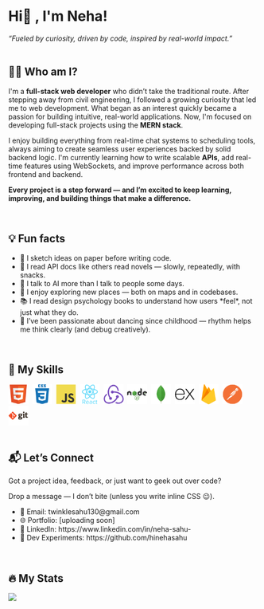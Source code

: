 <div>
  <h1>Hi👋 , I'm Neha!</h1>
  <i>“Fueled by curiosity, driven by code, inspired by real-world impact.”</i>
</div>
</br>
<h2>👩‍💼 Who am I?</h2>
<p>I'm a <strong>full-stack web developer</strong> who didn’t take the traditional route. After stepping away from civil engineering, I followed a growing curiosity that led me to web development. What began as an interest quickly became a passion for building intuitive, real-world applications. Now, I'm focused on developing full-stack projects using the <strong>MERN stack</strong>. </p>
<p>I enjoy building everything from real-time chat systems to scheduling tools, always aiming to create seamless user experiences backed by solid backend logic. I'm currently learning how to write scalable <strong>APIs</strong>, add real-time features using WebSockets, and improve performance across both frontend and backend.</p>
<strong> Every project is a step forward — and I’m excited to keep learning, improving, and building things that make a difference.</strong>
<p></p>
<br/>
<h2>💡 Fun facts</h2>
<ul>
  <li>🎨 I sketch ideas on paper before writing code.</li>
  <li>🥽 I read API docs like others read novels — slowly, repeatedly, with snacks.</li>
  <li>🤖 I talk to AI more than I talk to people some days.</li>
  <li>🛶 I enjoy exploring new places — both on maps and in codebases.</li>
  <li>📚 I read design psychology books to understand how users *feel*, not just what they do.</li>
  <li>💃 I’ve been passionate about dancing since childhood — rhythm helps me think clearly (and debug creatively).</li>
 </ul>
 <br/>
<h2>🧰 My Skills</h2>
<div>
  <img src="https://github.com/devicons/devicon/blob/master/icons/html5/html5-original.svg" title="HTML5" alt="HTML" width="40" height="40"/>&nbsp;
  <img src="https://github.com/devicons/devicon/blob/master/icons/css3/css3-plain-wordmark.svg"  title="CSS3" alt="CSS" width="40" height="40"/>&nbsp;
  <img src="https://github.com/devicons/devicon/blob/master/icons/javascript/javascript-original.svg" title="JavaScript" alt="JavaScript" width="40" height="40"/>&nbsp;
  <img src="https://github.com/devicons/devicon/blob/master/icons/react/react-original-wordmark.svg" title="React" alt="React" width="40" height="40"/>&nbsp;
  <img src="https://github.com/devicons/devicon/blob/master/icons/redux/redux-original.svg" title="Redux" alt="Redux " width="40" height="40"/>&nbsp;
  <img src="https://github.com/devicons/devicon/blob/master/icons/nodejs/nodejs-original-wordmark.svg" title="NodeJS" alt="NodeJS" width="40" height="40"/>&nbsp;
  <img src="https://github.com/devicons/devicon/blob/master/icons/mongodb/mongodb-original.svg" title="MongoDB" alt="MongoDB" width="40" height="40"/>&nbsp;
  <img src="https://github.com/devicons/devicon/blob/master/icons/express/express-original.svg" title="Express" alt="Express" width="40" height="40"/>&nbsp;
  <img src="https://github.com/devicons/devicon/blob/master/icons/firebase/firebase-original.svg" title="Firebase" alt="Firebase" width="40" height="40"/>&nbsp;
  <img src="https://github.com/devicons/devicon/blob/master/icons/postman/postman-original.svg" title="Postman" alt="Postman" width="40" height="40"/>&nbsp;
  <img src="https://github.com/devicons/devicon/blob/master/icons/git/git-original-wordmark.svg" title="Git" **alt="Git" width="40" height="40"/>
</div></br>

<h2>📬 Let’s Connect</h2>
<p>Got a project idea, feedback, or just want to geek out over code?</p>
<p>Drop a message — I don’t bite (unless you write inline CSS 😉).</p>
<ul>
  <li>💌 Email: twinklesahu130@gmail.com  </li>
  <li>🌐 Portfolio: [uploading soon]</li>
  <li>💼 LinkedIn: https://www.linkedin.com/in/neha-sahu-</li>
  <li>🧪 Dev Experiments: https://github.com/hinehasahu</li>
</ul>
<br/>
<h2>🔥 My Stats</h2>
<img src="https://github-readme-stats.vercel.app/api?username=hinehasahu&&show_icons=true&title_color=ffffff&icon_color=bb2acf&text_color=daf7dc&bg_color=154923"/>

